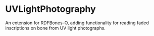 # UVLightPhotography
An extension for RDFBones-O, adding functionality for reading faded inscriptions on bone from UV light photographs.

